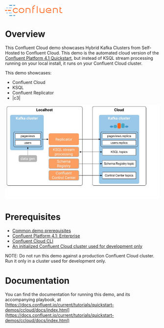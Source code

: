 ![image](../images/confluent-logo-300-2.png)

# Overview

This Confluent Cloud demo showcases Hybrid Kafka Clusters from Self-Hosted to Confluent Cloud. This demo is the automated cloud version of the [Confluent Platform 4.1 Quickstart](https://docs.confluent.io/current/quickstart.html), but instead of KSQL stream processing running on your local install, it runs on your Confluent Cloud cluster.

This demo showcases:
* Confluent Cloud
* KSQL
* Confluent Replicator
* |c3|

![image](docs/images/ccloud-demo-diagram.jpg)

# Prerequisites

* [Common demo prerequisites](https://github.com/confluentinc/quickstart-demos#prerequisites)
* [Confluent Platform 4.1: Enterprise](https://www.confluent.io/download/)
* [Confluent Cloud CLI](https://docs.confluent.io/current/cloud-quickstart.html#step-2-install-ccloud-cli)
* [An initialized Confluent Cloud cluster used for development only](https://confluent.cloud)

NOTE: Do not run this demo against a production Confluent Cloud cluster. Run it only in a cluster used for development only.

# Documentation

You can find the documentation for running this demo, and its accompanying playbook, at [https://docs.confluent.io/current/tutorials/quickstart-demos/ccloud/docs/index.html](https://docs.confluent.io/current/tutorials/quickstart-demos/ccloud/docs/index.html)
